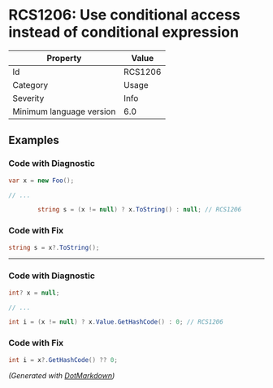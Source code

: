 # RCS1206: Use conditional access instead of conditional expression

| Property                 | Value   |
| ------------------------ | ------- |
| Id                       | RCS1206 |
| Category                 | Usage   |
| Severity                 | Info    |
| Minimum language version | 6\.0    |

## Examples

### Code with Diagnostic

```csharp
var x = new Foo();

// ...

        string s = (x != null) ? x.ToString() : null; // RCS1206
```

### Code with Fix

```csharp
string s = x?.ToString();
```

- - -

### Code with Diagnostic

```csharp
int? x = null;

// ...

int i = (x != null) ? x.Value.GetHashCode() : 0; // RCS1206
```

### Code with Fix

```csharp
int i = x?.GetHashCode() ?? 0;
```


*\(Generated with [DotMarkdown](http://github.com/JosefPihrt/DotMarkdown)\)*